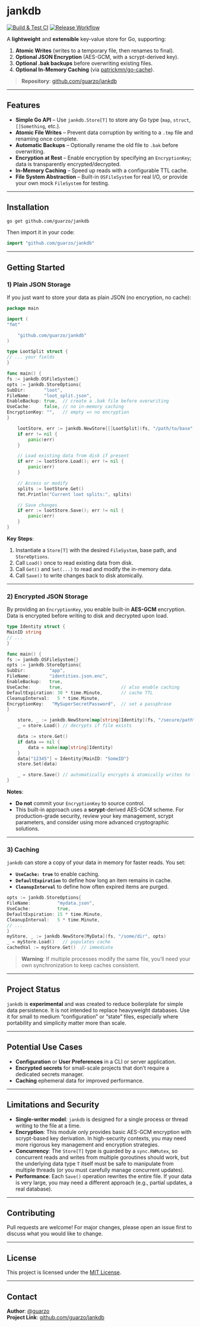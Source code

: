 # jankdb

[![Build & Test CI](https://github.com/guarzo/jankdb/actions/workflows/ci.yml/badge.svg?branch=main)](https://github.com/guarzo/jankdb/actions/workflows/ci.yml)
[![Release Workflow](https://github.com/guarzo/jankdb/actions/workflows/release.yml/badge.svg)](https://github.com/guarzo/jankdb/actions/workflows/release.yml)


A **lightweight** and **extensible** key-value store for Go, supporting:
1. **Atomic Writes** (writes to a temporary file, then renames to final).
2. **Optional JSON Encryption** (AES-GCM, with a scrypt-derived key).
3. **Optional .bak backups** before overwriting existing files.
4. **Optional In-Memory Caching** (via [patrickmn/go-cache](https://github.com/patrickmn/go-cache)).

> **Repository**: [github.com/guarzo/jankdb](https://github.com/guarzo/jankdb)

---

## Features

- **Simple Go API** – Use `jankdb.Store[T]` to store any Go type (`map`, `struct`, `[]Something`, etc.).
- **Atomic File Writes** – Prevent data corruption by writing to a `.tmp` file and renaming once complete.
- **Automatic Backups** – Optionally rename the old file to `.bak` before overwriting.
- **Encryption at Rest** – Enable encryption by specifying an `EncryptionKey`; data is transparently encrypted/decrypted.
- **In-Memory Caching** – Speed up reads with a configurable TTL cache.
- **File System Abstraction** – Built-in `OSFileSystem` for real I/O, or provide your own mock `FileSystem` for testing.

---

## Installation

```bash
go get github.com/guarzo/jankdb
```

Then import it in your code:

```go
import "github.com/guarzo/jankdb"
```

---

## Getting Started

### 1) Plain JSON Storage

If you just want to store your data as plain JSON (no encryption, no cache):

```go
package main

import (
"fmt"

    "github.com/guarzo/jankdb"
)

type LootSplit struct {
// ... your fields
}

func main() {
fs := jankdb.OSFileSystem{}
opts := jankdb.StoreOptions{
SubDir:       "loot",
FileName:     "loot_split.json",
EnableBackup: true,  // create a .bak file before overwriting
UseCache:     false, // no in-memory caching
EncryptionKey: "",   // empty => no encryption
}

    lootStore, err := jankdb.NewStore[[]LootSplit](fs, "/path/to/base", opts)
    if err != nil {
        panic(err)
    }

    // Load existing data from disk if present
    if err := lootStore.Load(); err != nil {
        panic(err)
    }

    // Access or modify
    splits := lootStore.Get()
    fmt.Println("Current loot splits:", splits)

    // Save changes
    if err := lootStore.Save(); err != nil {
        panic(err)
    }
}
```

**Key Steps**:

1. Instantiate a `Store[T]` with the desired `FileSystem`, base path, and `StoreOptions`.
2. Call `Load()` once to read existing data from disk.
3. Call `Get()` and `Set(...)` to read and modify the in-memory data.
4. Call `Save()` to write changes back to disk atomically.

---

### 2) Encrypted JSON Storage

By providing an `EncryptionKey`, you enable built-in **AES-GCM** encryption. Data is encrypted before writing to disk and decrypted upon load.

```go
type Identity struct {
MainID string
// ...
}

func main() {
fs := jankdb.OSFileSystem{}
opts := jankdb.StoreOptions{
SubDir:         "app",
FileName:       "identities.json.enc",
EnableBackup:   true,
UseCache:       true,                      // also enable caching
DefaultExpiration: 30 * time.Minute,       // cache TTL
CleanupInterval:   5 * time.Minute,
EncryptionKey:   "MySuperSecretPassword",  // set a passphrase
}

    store, _ := jankdb.NewStore[map[string]Identity](fs, "/secure/path", opts)
    _ = store.Load() // decrypts if file exists

    data := store.Get()
    if data == nil {
        data = make(map[string]Identity)
    }
    data["12345"] = Identity{MainID: "SomeID"}
    store.Set(data)

    _ = store.Save() // automatically encrypts & atomically writes to file
}
```

**Notes**:
- **Do not** commit your `EncryptionKey` to source control.
- This built-in approach uses a **scrypt**-derived AES-GCM scheme. For production-grade security, review your key management, scrypt parameters, and consider using more advanced cryptographic solutions.

---

### 3) Caching

`jankdb` can store a copy of your data in memory for faster reads. You set:

- **`UseCache: true`** to enable caching.
- **`DefaultExpiration`** to define how long an item remains in cache.
- **`CleanupInterval`** to define how often expired items are purged.

```go
opts := jankdb.StoreOptions{
FileName:          "mydata.json",
UseCache:          true,
DefaultExpiration: 15 * time.Minute,
CleanupInterval:   5 * time.Minute,
// ...
}
myStore, _ := jankdb.NewStore[MyData](fs, "/some/dir", opts)
_ = myStore.Load()   // populates cache
cachedVal := myStore.Get()  // immediate
```

> **Warning**: If multiple processes modify the same file, you’ll need your own synchronization to keep caches consistent.

---

## Project Status

`jankdb` is **experimental** and was created to reduce boilerplate for simple data persistence. It is not intended to replace heavyweight databases. Use it for small to medium “configuration” or “state” files, especially where portability and simplicity matter more than scale.

---

## Potential Use Cases

- **Configuration** or **User Preferences** in a CLI or server application.
- **Encrypted secrets** for small-scale projects that don’t require a dedicated secrets manager.
- **Caching** ephemeral data for improved performance.

---

## Limitations and Security

- **Single-writer model**: `jankdb` is designed for a single process or thread writing to the file at a time.
- **Encryption**: This module only provides basic AES-GCM encryption with scrypt-based key derivation. In high-security contexts, you may need more rigorous key management and encryption strategies.
- **Concurrency**: The `Store[T]` type is guarded by a `sync.RWMutex`, so concurrent reads and writes from multiple goroutines should work, but the underlying data type `T` itself must be safe to manipulate from multiple threads (or you must carefully manage concurrent updates).
- **Performance**: Each `Save()` operation rewrites the entire file. If your data is very large, you may need a different approach (e.g., partial updates, a real database).

---

## Contributing

Pull requests are welcome! For major changes, please open an issue first to discuss what you would like to change.

---

## License

This project is licensed under the [MIT License](LICENSE).

---

## Contact

**Author**: [@guarzo](https://github.com/guarzo)  
**Project Link**: [github.com/guarzo/jankdb](https://github.com/guarzo/jankdb)

